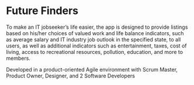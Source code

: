# Future Finders

To make an IT jobseeker’s life easier, the app is designed to provide listings based on his/her choices of valued work and life balance indicators, such as average salary and IT industry job outlook in the specified state, to all users, as well as additional indicators such as entertainment, taxes, cost of living, access to recreational resources, pollution, education, and more to members.

Developed in a product-oriented Agile environment with Scrum Master, Product Owner, Designer, and 2 Software Developers
